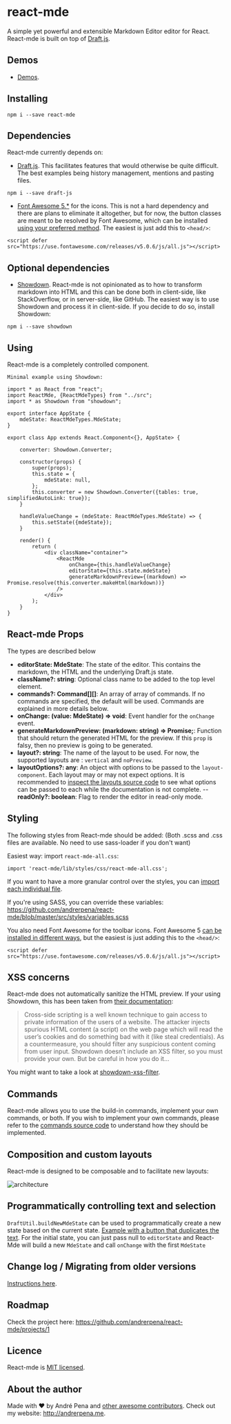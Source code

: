 # react-mde

A simple yet powerful and extensible Markdown Editor editor for React. React-mde is built on top of [Draft.js](https://draftjs.org/).

## Demos

- [Demos](http://andrerpena.me/react-mde/).

## Installing

    npm i --save react-mde

## Dependencies

React-mde currently depends on:

- [Draft.js](https://draftjs.org/). This facilitates features that would otherwise be quite
difficult. The best examples being history management, mentions and pasting files.
<!-- -->

    npm i --save draft-js

- [Font Awesome 5.*](https://fontawesome.com/) for the icons. This is not a hard dependency and there are plans to eliminate it altogether, but for now,
the button classes are meant to be resolved by Font Awesome, which can be installed [using your preferred method](https://fontawesome.com/how-to-use/svg-with-js).
The easiest is just add this to `<head/>`:
<!-- -->

    <script defer src="https://use.fontawesome.com/releases/v5.0.6/js/all.js"></script>
 
## Optional dependencies

- [Showdown](https://github.com/showdownjs/showdown). React-mde is not opinionated as to how to transform markdown into HTML and this can be done both in client-side,
like StackOverflow, or in server-side, like GitHub. The easiest way is to use Showdown and process it in client-side. If you
decide to do so, install Showdown:
<!-- -->

    npm i --save showdown

## Using

React-mde is a completely controlled component.
    
    Minimal example using Showdown:
    
    import * as React from "react";
    import ReactMde, {ReactMdeTypes} from "../src";
    import * as Showdown from "showdown";
    
    export interface AppState {
        mdeState: ReactMdeTypes.MdeState;
    }
    
    export class App extends React.Component<{}, AppState> {
    
        converter: Showdown.Converter;
    
        constructor(props) {
            super(props);
            this.state = {
                mdeState: null,
            };
            this.converter = new Showdown.Converter({tables: true, simplifiedAutoLink: true});
        }
    
        handleValueChange = (mdeState: ReactMdeTypes.MdeState) => {
            this.setState({mdeState});
        }
    
        render() {
            return (
                <div className="container">
                    <ReactMde
                        onChange={this.handleValueChange}
                        editorState={this.state.mdeState}
                        generateMarkdownPreview={(markdown) => Promise.resolve(this.converter.makeHtml(markdown))}
                    />
                </div>
            );
        }
    }


## React-mde Props

The types are described below

- **editorState: MdeState**: The state of the editor. This contains the markdown, the HTML and the underlying Draft.js state.
- **className?: string**: Optional class name to be added to the top level element.
- **commands?: Command[][]**: An array of array of commands. If no commands are specified, the default will be used. Commands are explained in more details below.
- **onChange: (value: MdeState) => void**: Event handler for the `onChange` event.
- **generateMarkdownPreview: (markdown: string) => Promise<string>;**: Function that should return the generated HTML for the preview. If this `prop` is falsy, then no preview is going to be generated.
- **layout?: string**: The name of the layout to be used. For now, the supported layouts are : `vertical` and `noPreview`.
- **layoutOptions?: any**: An object with options to be passed to the `layout-component`. Each layout may or may not expect
options. It is recommended to [inspect the layouts source code](https://github.com/andrerpena/react-mde/tree/master/src/components-layout) to see what options can be passed to each
while the documentation is not complete. 
-- **readOnly?: boolean**: Flag to render the editor in read-only mode.

## Styling

The following styles from React-mde should be added: (Both .scss and .css files are available. No need to use sass-loader if you don't want)

Easiest way: import `react-mde-all.css`:

    import 'react-mde/lib/styles/css/react-mde-all.css';
    
If you want to have a more granular control over the styles, you can [import each individual file](https://github.com/andrerpena/react-mde/tree/master/src/styles).
    
If you're using SASS, you can override these variables: https://github.com/andrerpena/react-mde/blob/master/src/styles/variables.scss

You also need Font Awesome for the toolbar icons. Font Awesome 5 [can be installed in different ways](https://fontawesome.com/how-to-use/svg-with-js),
but the easiest is just adding this to the `<head/>`:

    <script defer src="https://use.fontawesome.com/releases/v5.0.6/js/all.js"></script>

## XSS concerns

React-mde does not automatically sanitize the HTML preview. If your using Showdown,
this has been taken from [their documentation](https://github.com/showdownjs/showdown/wiki/Markdown's-XSS-Vulnerability-(and-how-to-mitigate-it)):
    
> Cross-side scripting is a well known technique to gain access to private information of the users
of a website. The attacker injects spurious HTML content (a script) on the web page which will read 
the user’s cookies and do something bad with it (like steal credentials). As a countermeasure,
 you should filter any suspicious content coming from user input. Showdown doesn’t include an 
 XSS filter, so you must provide your own. But be careful in how you do it…
 
You might want to take a look at [showdown-xss-filter](https://github.com/VisionistInc/showdown-xss-filter).

## Commands

React-mde allows you to use the build-in commands, implement your own commands, or both. If you wish
to implement your own commands, please refer to the [commands source code](https://github.com/andrerpena/react-mde/tree/master/src/commands) to understand how they
should be implemented.

## Composition and custom layouts

React-mde is designed to be composable and to facilitate new layouts:

![architecture](https://github.com/andrerpena/react-mde/blob/master/assets/architecture.png)

## Programmatically controlling text and selection

`DraftUtil.buildNewMdeState` can be used to programmatically create a new state based on the current state.
[Example with a button that duplicates the text](https://codesandbox.io/s/l4jlp3p5om). For the initial state, you can just pass null to `editorState` and React-Mde will build a new `MdeState` and call `onChange` with the first `MdeState`

## Change log / Migrating from older versions

[Instructions here](https://github.com/andrerpena/react-mde/blob/master/docs-md/ChangeLogMigrating.md).

## Roadmap

Check the project here: https://github.com/andrerpena/react-mde/projects/1

## Licence

React-mde is [MIT licensed](https://github.com/andrerpena/react-mde/blob/master/LICENSE).

## About the author

Made with :heart: by André Pena and [other awesome contributors](https://github.com/andrerpena/react-mde/graphs/contributors).
Check out my website: http://andrerpena.me.
